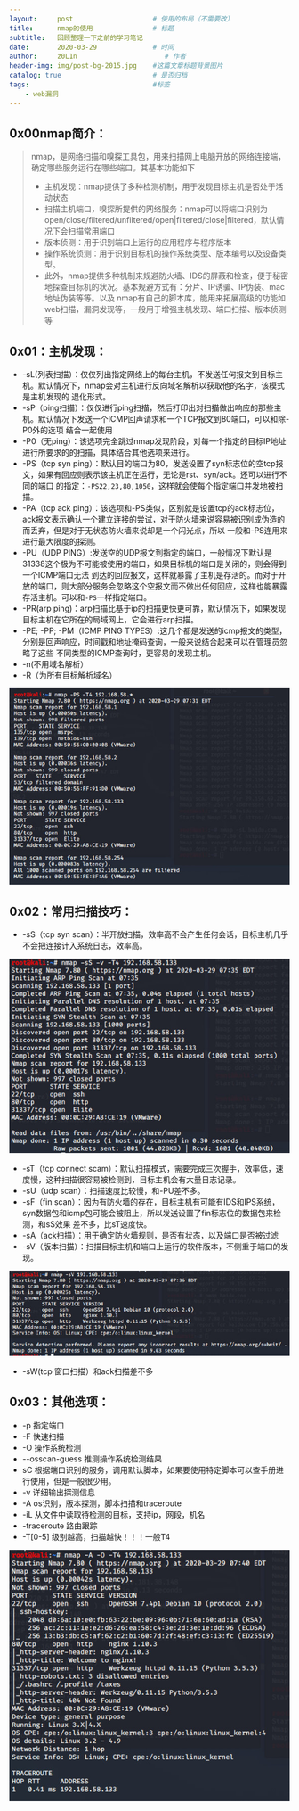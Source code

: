 ```yaml
---
layout:     post                    # 使用的布局（不需要改）
title:      nmap的使用               # 标题 
subtitle:   回顾整理一下之前的学习笔记
date:       2020-03-29              # 时间
author:     z0L1n                      # 作者
header-img: img/post-bg-2015.jpg    #这篇文章标题背景图片
catalog: true                       # 是否归档
tags:                               #标签
    - web漏洞
---
```



## 0x00nmap简介：
> nmap，是网络扫描和嗅探工具包，用来扫描网上电脑开放的网络连接端，确定哪些服务运行在哪些端口。其基本功能如下
>- 主机发现：nmap提供了多种检测机制，用于发现目标主机是否处于活动状态
>- 扫描主机端口，嗅探所提供的网络服务：nmap可以将端口识别为open/close/filtered/unfiltered/open|filtered/close|filtered，默认情况下会扫描常用端口
>- 版本侦测：用于识别端口上运行的应用程序与程序版本
>- 操作系统侦测：用于识别目标机的操作系统类型、版本编号以及设备类型。
>- 此外，nmap提供多种机制来规避防火墙、IDS的屏蔽和检查，便于秘密地探查目标机的状况。基本规避方式有：分片、IP诱骗、IP伪装、mac地址伪装等等。以及
nmap有自己的脚本库，能用来拓展高级的功能如web扫描，漏洞发现等，一般用于增强主机发现、端口扫描、版本侦测等

## 0x01：主机发现：
- -sL(列表扫描）：仅仅列出指定网络上的每台主机，不发送任何报文到目标主机。默认情况下，nmap会对主机进行反向域名解析以获取他的名字，该模式是主机发现的
退化形式。
- -sP（ping扫描）：仅仅进行ping扫描，然后打印出对扫描做出响应的那些主机。默认情况下发送一个ICMP回声请求和一个TCP报文到80端口，可以和除-P0外的选项
结合一起使用
- -P0（无ping）：该选项完全跳过nmap发现阶段，对每一个指定的目标IP地址进行所要求的的扫描，具体结合其他选项来进行。
- -PS（tcp syn ping）：默认目的端口为80，发送设置了syn标志位的空tcp报文，如果有回应则表示该主机正在运行，无论是rst、syn/ack。还可以进行不同的端口
的指定：`-PS22,23,80,1050`，这样就会使每个指定端口并发地被扫描。
- -PA（tcp ack ping）：该选项和-PS类似，区别就是设置tcp的ack标志位，ack报文表示确认一个建立连接的尝试，对于防火墙来说容易被识别成伪造的而丢弃，但是对于无状态防火墙来说却是一个闪光点，所以
一般和-PS连用来进行最大限度的探测。
- -PU（UDP PING）:发送空的UDP报文到指定的端口，一般情况下默认是31338这个极为不可能被使用的端口，如果目标机的端口是关闭的，则会得到一个ICMP端口无法
到达的回应报文，这样就暴露了主机是存活的。而对于开放的端口，则大部分服务会忽略这个空报文而不做出任何回应，这样也能暴露存活主机。可以和`-PS`一样指定端口。
- -PR(arp ping)：arp扫描比基于ip的扫描更快更可靠，默认情况下，如果发现目标主机在它所在的局域网上，它会进行arp扫描。
- -PE; -PP; -PM（ICMP PING TYPES）:这几个都是发送的icmp报文的类型，分别是回声响应，时间戳和地址掩码查询，一般来说结合起来可以在管理员忽略了这些
不同类型的ICMP查询时，更容易的发现主机。
- -n(不用域名解析）
- -R（为所有目标解析域名）

![](https://github.com/z0L1n/pic/blob/master/2002/nmap/68747470733a2f2f7778312e73696e61696d672e636e2f6d773639302f303037494d5462716c7931676462316434337864346a33306a783064776165702e6a7067.jpg?raw=true)

## 0x02：常用扫描技巧：
- -sS（tcp syn scan）：半开放扫描，效率高不会产生任何会话，目标主机几乎不会把连接计入系统日志，效率高。

![](https://github.com/z0L1n/pic/blob/master/2002/nmap/2.jpg?raw=true)

- -sT（tcp connect scam）：默认扫描模式，需要完成三次握手，效率低，速度慢，这种扫描很容易被检测到，目标主机会有大量日志记录。
- -sU（udp scan）：扫描速度比较慢，和-PU差不多。
- -sF（fin scan）：因为有防火墙的存在，目标主机有可能有IDS和IPS系统，syn数据包和icmp包可能会被阻止，所以发送设置了fin标志位的数据包来检测，和sS效果
差不多，比sT速度快。
- -sA（ack扫描）：用于确定防火墙规则，是否有状态，以及端口是否被过滤
- -sV（版本扫描）：扫描目标主机和端口上运行的软件版本，不侧重于端口的发现。

![](https://github.com/z0L1n/pic/blob/master/2002/nmap/3.jpg?raw=true)
- -sW(tcp 窗口扫描）和ack扫描差不多

## 0x03：其他选项：
- -p 指定端口
- -F 快速扫描
- -O 操作系统检测 
- --osscan-guess 推测操作系统检测结果
- sC 根据端口识别的服务，调用默认脚本，如果要使用特定脚本可以查手册进行使用，但是一般很少用。
- -v 详细输出探测信息
- -A os识别，版本探测，脚本扫描和traceroute
- -iL 从文件中读取待检测的目标，支持ip，网段，机名
- -traceroute 路由跟踪
- -T[0-5] 级别越高，扫描越快！！！一般T4

![](https://github.com/z0L1n/pic/blob/master/2002/nmap/4.jpg?raw=true)

